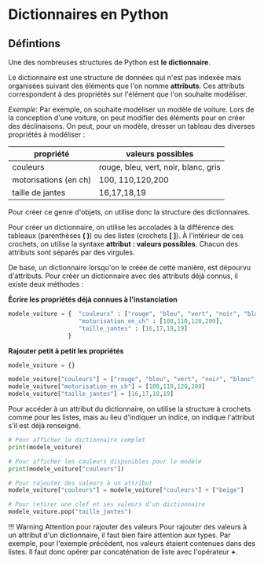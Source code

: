 # Dictionnaires en Python

## Défintions

Une des nombreuses structures de Python est **le dictionnaire**.

Le dictionnaire est une structure de données qui n'est pas indexée mais organisées suivant des éléments que l'on nomme **attributs**.
Ces attributs correspondent à des propriétés sur l'élément que l'on souhaite modéliser.

*Exemple*:
Par exemple, on souhaite modéliser un modèle de voiture. Lors de la conception d'une voiture, on peut modifier des éléments pour en créer des déclinaisons.
On peut, pour un modèle, dresser un tableau des diverses propriétés à modéliser :

|propriété|valeurs possibles|
|---------|-----------------|
|couleurs | rouge, bleu, vert, noir, blanc, gris|
|motorisations (en ch)| 100, 110,120,200|
|taille de jantes|16,17,18,19|

Pour créer ce genre d'objets, on utilise donc la structure des dictionnaires.

Pour créer un dictionnaire, on utilise les accolades à la différence des tableaux (parenthèses **(   )**) ou des listes (crochets **[   ]**).
À l'intérieur de ces crochets, on utilise la syntaxe **attribut : valeurs possibles**. 
Chacun des attributs sont séparés par des virgules.

De base, un dictionnaire lorsqu'on le créée de cette manière, est dépourvu d'attributs.
Pour créer un dictionnaire avec des attributs déjà connus, il existe deux méthodes :

**Écrire les propriétés déjà connues à l'instanciation**

```python
modele_voiture = {  "couleurs" : ["rouge", "bleu", "vert", "noir", "blanc", "gris"],
                    "motorisation_en_ch" : [100,110,120,200],
                    "taille_jantes" : [16,17,18,19]
                 }
```

**Rajouter petit à petit les propriétés**

```python
modele_voiture = {}

modele_voiture["couleurs"] = ["rouge", "bleu", "vert", "noir", "blanc", "gris"]
modele_voiture["motorisation_en_ch"] = [100,110,120,200]
modele_voiture["taille_jantes"] = [16,17,18,19]
```

Pour accéder à un attribut du dictionnaire, on utilise la structure à crochets comme pour les listes, mais au lieu d'indiquer un indice, on indique l'attribut s'il est déjà renseigné.

```python
# Pour afficher le dictionnaire complet
print(modele_voiture)

# Pour afficher les couleurs disponibles pour le modèle
print(modele_voiture["couleurs"])

# Pour rajouter des valeurs à un attribut
modele_voiture["couleurs"] = modele_voiture["couleurs"] + ["beige"]

# Pour retirer une clef et ses valeurs d'un dictionnaire
modele_voiture.pop("taille_jantes")
```

!!! Warning Attention pour rajouter des valeurs
    Pour rajouter des valeurs à un attribut d'un dictionnaire, il faut bien faire attention aux types.
    Par exemple, pour l'exemple précédent, nos valeurs étaient contenues dans des listes. Il faut donc opérer par concaténation de liste avec l'opérateur **+**.

